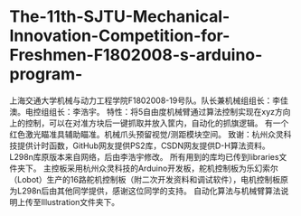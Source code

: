 # The-11th-SJTU-Mechanical-Innovation-Competition-for-Freshmen-F1802008-s-arduino-program-
上海交通大学机械与动力工程学院F1802008-19号队。队长兼机械组组长：李佳澳。电控组组长：李浩宇。
特性：将5自由度机械臂通过算法控制实现在xyz方向上的控制，可以在对准方块后一键抓取并放入筐内，自动化的抓旗逻辑。
有一个红色激光瞄准具辅助瞄准。机械爪头预留视觉/测距模块空间。
致谢：杭州众灵科技提供计时函数，GitHub网友提供PS2库，CSDN网友提供D-H算法资料。
L298n库原版本来自网络，后由李浩宇修改。
所有用到的库均已传到libraries文件夹下。
主控板采用杭州众灵科技的Arduino开发板，舵机控制板为乐幻索尔（Lobot）生产的16路舵机控制板（附二次开发资料和调试软件），电机控制板原为L298n后由其他同学提供，感谢这位同学的支持。
自动化算法与机械臂算法说明上传至Illustration文件夹下。
